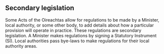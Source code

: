 ##  Secondary legislation

Some Acts of the Oireachtas allow for regulations to be made by a Minister,
local authority, or some other body, to add details about how a particular
provision will operate in practice. These regulations are secondary
legislation. A Minister makes regulations by signing a Statutory Instrument
(SI). Local authorities pass bye-laws to make regulations for their local
authority areas.
